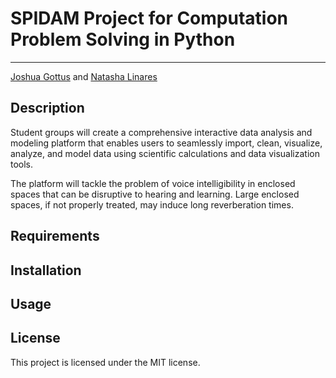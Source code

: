 # SPIDAM Project for Computation Problem Solving in Python

---
[Joshua Gottus](https://www.github.com/jr-cho/) and [Natasha Linares](https://www.github.com/NatashaL2191)


## Description
Student groups will create a comprehensive interactive data analysis and modeling platform that enables users to seamlessly import, clean, visualize, analyze, and model data using scientific calculations and data visualization tools.

The platform will tackle the problem of voice intelligibility in enclosed spaces that can be disruptive to hearing and learning. Large enclosed spaces, if not properly treated, may induce long reverberation times.

## Requirements


## Installation


## Usage


## License
This project is licensed under the MIT license.
